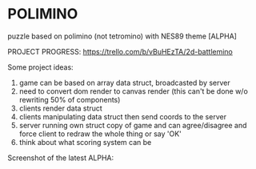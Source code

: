 # POLIMINO
puzzle based on polimino (not tetromino) with NES89 theme [ALPHA]

PROJECT PROGRESS: https://trello.com/b/vBuHEzTA/2d-battlemino

Some project ideas:

1. game can be based on array data struct, broadcasted by server
2. need to convert dom render to canvas render (this can't be done w/o rewriting 50% of components)
3. clients render data struct
4. clients manipulating data struct then send coords to the server
5. server running own struct copy of game and can agree/disagree and force client to redraw the whole thing or say 'OK'
6. think about what scoring system can be

Screenshot of the latest ALPHA:
